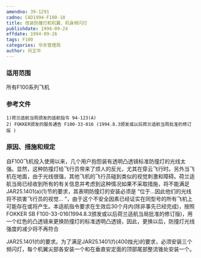 ```yaml
---
amendno: 39-1291
cadno: CAD1994-F100-10
title: 改装防撞灯和机翼、机身频闪灯
publishdate: 1994-09-24
effdate: 1994-09-26
tags: F100
categories: 华东管理局
author: 何正华
---
```


### 适用范围 
所有F100系列飞机

<!--more-->
### 参考文件
    1)荷兰适航当局颁发的适航指令 94-123(A) 
    2) FOKKER颁发的服务通告 F100-33-016 (1994.8.3颁发或以后荷兰适航当局批准的修订版 ) 

### 原因、措施和规定 
自F100飞机投入使用以来，几个用户抱怨装有透明凸透镜标准防撞灯的光线太强。显然，这种防撞灯给飞行员带来了烦人的反光，尤其在穿云飞行时。另外当飞机在地面，由于光线很强，其他飞机的飞行员碰到类似的视觉刺激和障碍。荷兰适航当局已经收到所有的有关信息并考虑到这种情况如果不采取措施，将不能满足JAR25.1401(a)(1)节的要求，其表明防撞灯的安装必须是 “位于…因此他们的光线将不损害飞行员的视觉… ”，由于这个不安全因素已经证实在同型号的所有飞机上可能存在或将产生。本适航指令要求在生效后30个月内(除非事先已经完成)，按照FOKKER SB F100-33-016(1994.8.3颁发或以后荷兰适航当局批准的修订版)，用一个红色的凸透镜来更换防撞灯的标准透明凸透镜，因此，更换以后，防撞灯光线强度的减少将不再符合
  
JAR25.1401(f)的要求。为了满足JAR25.1401(f)(400烛光)的要求，必须安装三个频闪灯，每个机翼尖部各安装一个和在垂直安定面的顶部尾部整流锥处安装一个。
